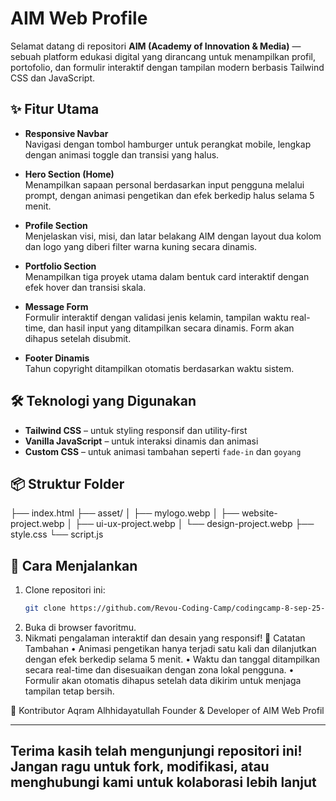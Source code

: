 # AIM Web Profile

Selamat datang di repositori **AIM (Academy of Innovation & Media)** — sebuah platform edukasi digital yang dirancang untuk menampilkan profil, portofolio, dan formulir interaktif dengan tampilan modern berbasis Tailwind CSS dan JavaScript.

## ✨ Fitur Utama

- **Responsive Navbar**  
  Navigasi dengan tombol hamburger untuk perangkat mobile, lengkap dengan animasi toggle dan transisi yang halus.

- **Hero Section (Home)**  
  Menampilkan sapaan personal berdasarkan input pengguna melalui prompt, dengan animasi pengetikan dan efek berkedip halus selama 5 menit.

- **Profile Section**  
  Menjelaskan visi, misi, dan latar belakang AIM dengan layout dua kolom dan logo yang diberi filter warna kuning secara dinamis.

- **Portfolio Section**  
  Menampilkan tiga proyek utama dalam bentuk card interaktif dengan efek hover dan transisi skala.

- **Message Form**  
  Formulir interaktif dengan validasi jenis kelamin, tampilan waktu real-time, dan hasil input yang ditampilkan secara dinamis. Form akan dihapus setelah disubmit.

- **Footer Dinamis**  
  Tahun copyright ditampilkan otomatis berdasarkan waktu sistem.

## 🛠️ Teknologi yang Digunakan

- **Tailwind CSS** – untuk styling responsif dan utility-first
- **Vanilla JavaScript** – untuk interaksi dinamis dan animasi
- **Custom CSS** – untuk animasi tambahan seperti `fade-in` dan `goyang`

## 📦 Struktur Folder
├── index.html ├── asset/ │   ├── mylogo.webp │   ├── website-project.webp │   ├── ui-ux-project.webp │   └── design-project.webp ├── style.css └── script.js


## 🚀 Cara Menjalankan

1. Clone repositori ini:
   ```bash
   git clone https://github.com/Revou-Coding-Camp/codingcamp-8-sep-25-aqrmzar21.git

2. 	Buka  di browser favoritmu.
3. 	Nikmati pengalaman interaktif dan desain yang responsif!
📌 Catatan Tambahan
• 	Animasi pengetikan hanya terjadi satu kali dan dilanjutkan dengan efek berkedip selama 5 menit.
• 	Waktu dan tanggal ditampilkan secara real-time dan disesuaikan dengan zona lokal pengguna.
• 	Formulir akan otomatis dihapus setelah data dikirim untuk menjaga tampilan tetap bersih.

🙌 Kontributor
Aqram Alhhidayatullah
Founder & Developer of AIM Web Profil


----------------------------------
Terima kasih telah mengunjungi repositori ini! Jangan ragu untuk fork, modifikasi, atau menghubungi kami untuk kolaborasi lebih lanjut
----------------------------------